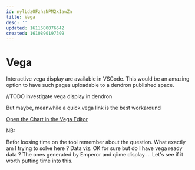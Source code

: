 ```yaml
---
id: nylLdzOFzhzNPM2xIawZn
title: Vega
desc: ''
updated: 1611680076642
created: 1610890197309
---
```


# Vega

Interactive vega display are available in VSCode.
This would be an amazing option to have such pages uploadable to a dendron published space.

//TODO investigate vega display in dendron

But maybe, meanwhile a quick vega link is the best workaround

[Open the Chart in the Vega Editor](https://vega.github.io/editor/#/url/vega/N4IgJAzgxgFgpgWwIYgFwhgF0wBwqgegIDc4BzJAOjIEtMYBXAI0poHsDp5kTykSArJQBWENgDsQAGhAATONABONHJnaT0AQQAEUJABs442UkXbiNCAwM0AXkjUTtbAGbaTNfQE9dMJOLIFbUw2YPhtAGUAMgAFbQEABgTtCBpxKDhtACYkhMppEBwkWVk0sjQBGVSycQMINABtUFqEODQQCEw4HALiAwY21ABGADYAXylmpFb21xcIOExe-sGhhImpmfQAdxpZegKGHBMu9s7u7QAqeKztAGpnF3nFq+0hoZANkBbBjDgaMhYQ7HBy-c44V4CT6Tb7TMGwRBtGR9fQDdo4NIAay8cH0+jY2zIijgRgKTDSsjQoDSOAYS3QC0MUCWMjYqnU9VQDUKWJxeIJRJJkhkTFRcDYin8gTJigJ4lFA0FpJktMUOEMSuFhQYasMEqlSJAxNkCsNxsFXgKxr5+O2pqtcFkNoFxOVHRwcGZkv0IAAumMxr6ZCcUFzNmCcIkEodFD70CHOJGkgBaHJJShQCDEAouCXIemgTBeD3tTPZlWmBZUkBQfFV9DiBgIJhwRQFE6-DufCYgTCS8QQXOKBCNQvF367YwEgpiRQFkAuGi4ynx0EFCXyNvoJDQIylALQkBsznc-RIcpBhdL-SyE81uttS87xqFYnZ-0wosl9BDhAMM8FHAAAeOBbnIDhNpQoFwMQ2gAPzaAAFCckG1mwCzaMm7gQQgUFvgAlNoBDYZgkHQbBqDaNGMjPugKJol8X6-L+-4oDIwGge0OKmMhOGUB2+EFLRIDcW2jHju0aitAw4h0Dm14ruBpwyDJdB3qJBTbCSmJ+jRd7bNRIDbB8H5jt+C55qxgEgWBUlwAA8k8CyYIhADkJheK5UgkZBBmCXp7QGdCZm-HZqksley7tF2KmyZgd4ebpIC0dysiGbIJmBoGVR6IYJ7hlxBRMe0TD+JSwZsMgaTViGZxJoZi5RfGhmzvSfYDD2-bSqgoDgtW1S1HGHRdD0AZfD8pZsPibYyMV6D6GkcCmAUtbTD0qDtXAMhdYMvUIlsvUAoNZz7W0AYVVVGgNMmeQJCMUgJA9lB3f6l4anu+VXnik3TUVdCGO0AAiSCeD4ADCfgBFtkSxPESR-ZghgAGISJgER2KsWSzf9DnKEY9IgIYLgRWoiNwDExT7uUqA5KyTmLGgQyVEeePiATIQ9LNEnoESxRLmz7Y0MSzLqO0MASnYqMGAUvOlPjAAyRhkAcNOJDIsv85gAAqMA0FAmLiAonJrDIv4OO0ACknxvUgXhsHS1ZQFNTYDozFYlGUjMCD2yCKJin1zSARL25zC6yiOPULkgGTzrVDL1QUE10Ss9Tq7KRxMJa6AaedHQSvOjU3tFfEaayiibtFCgZMYns9nHTSwlsIDIEBM724oGTtPRChFf2g55qOvbc8lZCChQylHngL4t0lhe3i+XaveNcKBdpqe9n3v6D4HCwAI4DOkhqdKY9KPcNbIVAAzAFOzaY2I7ieZLEAexNnF10dmIUUxJs5QoneY9N49wfK4S0nAA2TZXgAHZ-LJU5EpM6n5h5hTiocOK6klozSMtpWeCl36GhSkZQyxk-SP2YpZF+IAOK2RoK0RyzwXLuVtl5EBlA-JCXgUFMh7RFz6C6Fg6h79IIdm0AAHhIkgNyLdXL4QaAkX0lAW4AH0uxZUvNAAwPcwyN1+K3Lm5lSrGHbJVEGGhQBx2weA9ec9AotXzmgTanUDT9RGv1I60sGSuLGk+ICWiG4S3xu0ImEUNEA2zn9fWnIXB1C2nIEx1VUDRP0AsGQZ4Wz6Aph7A8qAAAcps8zm3QBbNiFlhwOC1sg2hhpSZhMOjUDxhRTD4z-pgw8NS4CaACGEs+7TNALRqO0ZQgISY4wABpoGTHk3sOMACaEysbTLJijNm6NbCrHWDCAJAt0AcxnLlXRET-ZoCSSkuJl1jkxPyWUgmFsmA5gKdrSpMxUlIHSX0o6QS4DE0AukNg8hqxpNxJyUARwuyR1bpHUJBzTZ4OTmKMkZU0BnzmM5Nx9ShoIFRjAXipFcLd0ItcFFDNc5smjnQLOdTjqri6DiyC+KxHaByfBIBlFoxjQDJeX2RztGB2FhFFw4caoOFDCAbu9QexGCdv8yO+NWzVghXtTR7Q9GRSLjsQyRL5wDQaZitm2KUK4QEq8TV3YZC7H2DAfq+zlUIqMcMOmDCJlDB7BSjo1rwkwqanINlMh4AAiBJC91IlbUriGA61FqBkzOpkE7RQhtFAACU+YMGBaKlYaAsg9hCFNNQ61KUNLsija5tLDWgm8q5Yp2hblVtkN5C2MyZHANcgAHWbeIVywCzYuQNZQbu5a7iUCyBbGRpqQCgrXJHXhcZFVhJrFNCU8kvXd27ByrKQA/view)


NB:  

Befor loosing time on the tool remember about the question. What exactly am I trying to solve here ?
Data viz. OK for sure but do I have vega ready data ? The ones generated by Emperor and qiime display ... 
Let's see if it worth putting time into this.
